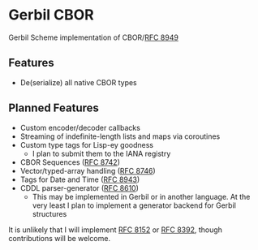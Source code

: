 # Gerbil CBOR

Gerbil Scheme implementation of CBOR/[RFC
8949](https://www.rfc-editor.org/rfc/rfc8949.html)

## Features

- De(serialize) all native CBOR types

## Planned Features

- Custom encoder/decoder callbacks
- Streaming of indefinite-length lists and maps via coroutines
- Custom type tags for Lisp-ey goodness
	- I plan to submit them to the IANA registry
- CBOR Sequences ([RFC 8742](https://www.rfc-editor.org/rfc/rfc8742.html))
- Vector/typed-array handling ([RFC 8746](https://www.rfc-editor.org/rfc/rfc8746.html))
- Tags for Date and Time ([RFC 8943](https://www.rfc-editor.org/rfc/rfc8943.html))
- CDDL parser-generator ([RFC 8610](https://datatracker.ietf.org/doc/html/rfc8610))
	- This may be implemented in Gerbil or in another language. At the very least I plan
	 to implement a generator backend for Gerbil structures

It is unlikely that I will implement [RFC 8152](https://tools.ietf.org/html/rfc8152) or
[RFC 8392](https://tools.ietf.org/html/rfc8392), though contributions will be welcome.
